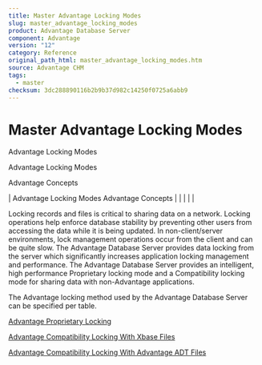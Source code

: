 ```yaml
---
title: Master Advantage Locking Modes
slug: master_advantage_locking_modes
product: Advantage Database Server
component: Advantage
version: "12"
category: Reference
original_path_html: master_advantage_locking_modes.htm
source: Advantage CHM
tags:
  - master
checksum: 3dc288890116b2b9b37d982c14250f0725a6abb9
---
```


# Master Advantage Locking Modes

Advantage Locking Modes

Advantage Locking Modes

Advantage Concepts

| Advantage Locking Modes  Advantage Concepts |  |  |  |  |

Locking records and files is critical to sharing data on a network. Locking operations help enforce database stability by preventing other users from accessing the data while it is being updated. In non-client/server environments, lock management operations occur from the client and can be quite slow. The Advantage Database Server provides data locking from the server which significantly increases application locking management and performance. The Advantage Database Server provides an intelligent, high performance Proprietary locking mode and a Compatibility locking mode for sharing data with non-Advantage applications.

The Advantage locking method used by the Advantage Database Server can be specified per table.

[Advantage Proprietary Locking](master_advantage_proprietary_locking.md)

[Advantage Compatibility Locking With Xbase Files](master_advantage_compatibility_locking_with_xbase_files.md)

[Advantage Compatibility Locking With Advantage ADT Files](master_advantage_compatibility_locking_with_advantage_adt_files.md)
